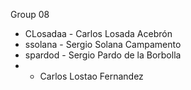 Group 08

- CLosadaa - Carlos Losada Acebrón
- ssolana - Sergio Solana Campamento
- spardod - Sergio Pardo de la Borbolla
-  - Carlos Lostao Fernandez